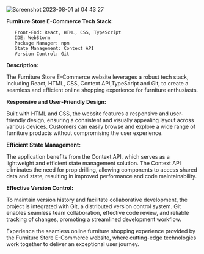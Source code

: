 
![Screenshot 2023-08-01 at 04 43 27](https://github.com/DevMari999/e-commerce-furniture/assets/135366781/0d38e501-8abe-4a5b-8b80-6acc9f01bbe4)



<b>Furniture Store E-Commerce Tech Stack:</b>
  
       Front-End: React, HTML, CSS, TypeScript
       IDE: WebStorm
       Package Manager: npm
       State Management: Context API
       Version Control: Git

<b>Description:</b>

The Furniture Store E-Commerce website leverages a robust tech stack, including React, HTML, CSS, Context API,TypeScript and Git, to create a seamless and efficient online shopping experience for furniture enthusiasts.

<b>Responsive and User-Friendly Design:</b>

Built with HTML and CSS, the website features a responsive and user-friendly design, ensuring a consistent and visually appealing layout across various devices. Customers can easily browse and explore a wide range of furniture products without compromising the user experience.

<b>Efficient State Management:</b>

The application benefits from the Context API, which serves as a lightweight and efficient state management solution. The Context API eliminates the need for prop drilling, allowing components to access shared data and state, resulting in improved performance and code maintainability.

<b>Effective Version Control:</b>

To maintain version history and facilitate collaborative development, the project is integrated with Git, a distributed version control system. Git enables seamless team collaboration, effective code review, and reliable tracking of changes, promoting a streamlined development workflow.

Experience the seamless online furniture shopping experience provided by the Furniture Store E-Commerce website, where cutting-edge technologies work together to deliver an exceptional user journey.
